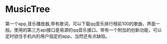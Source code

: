 # MusicTree
第一个app,音乐播放器,带有歌词，可以下载qq音乐排行榜前100的歌曲，界面一般。使用的第三方api接口是易源的qq音乐接口。带有一个附加的创新功能，可以定时锁住手机内的用户指定的app，当然还有点缺陷。
